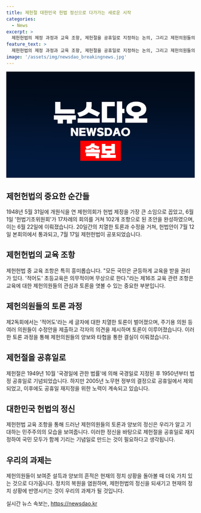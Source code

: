 ```yaml
---
title: 제헌절 대한민국 헌법 정신으로 다가가는 새로운 시작
categories:
  - News
excerpt: >
  제헌헌법의 제정 과정과 교육 조항, 제헌절을 공휴일로 지정하는 논의, 그리고 제헌의원들의 역할에 대한 논란 등 다양한 주제를 다루고 있는 기사입니다. 제헌의원들의 토론과 양보의 정신, 곧 정치의 본질에 대한 고찰이 담겨 있어 국민들의 관심을 끌 수 있을 것입니다. 또한, 국경일로서의 제헌절을 법정 공휴일로 지정할 필요성과 헌법정신의 중요성에 대한 내용이 포함되어 있어, 사람들에게 클릭하고 싶은 호기심을 일으킬 수 있는 흥미로운 내용입니다.
feature_text: >
  제헌헌법의 제정 과정과 교육 조항, 제헌절을 공휴일로 지정하는 논의, 그리고 제헌의원들의 역할에 대한 논란 등 다양한 주제를 다루고 있는 기사입니다. 제헌의원들의 토론과 양보의 정신, 곧 정치의 본질에 대한 고찰이 담겨 있어 국민들의 관심을 끌 수 있을 것입니다. 또한, 국경일로서의 제헌절을 법정 공휴일로 지정할 필요성과 헌법정신의 중요성에 대한 내용이 포함되어 있어, 사람들에게 클릭하고 싶은 호기심을 일으킬 수 있는 흥미로운 내용입니다.
image: '/assets/img/newsdao_breakingnews.jpg'
---
```


<p><img src="/assets/img/newsdao_breakingnews.jpg" alt="firstkoreanews 속보" /></p>

<h2 data-ke-size="size26">제헌헌법의 중요한 순간들</h2>

<p data-ke-size="size16">1948년 5월 31일에 개원식을 연 제헌의회가 헌법 제정을 가장 큰 소임으로 꼽았고, 6월 1일 '헌법기초위원회'가 17차례의 회의를 거쳐 102개 조항으로 된 초안을 완성하였으며, 이는 6월 22일에 이뤄졌습니다. 20일간의 치열한 토론과 수정을 거쳐, 헌법안이 7월 12일 본회의에서 통과되고, 7월 17일 제헌헌법이 공포되었습니다.</p>

<h2 data-ke-size="size26">제헌헌법의 교육 조항</h2>

<p data-ke-size="size16">제헌헌법 중 교육 조항은 특히 흥미롭습니다. "모든 국민은 균등하게 교육을 받을 권리가 있다. '적어도' 초등교육은 의무적이며 무상으로 한다."라는 제16조 교육 관련 조항은 교육에 대한 제헌의원들의 관심과 토론을 엿볼 수 있는 중요한 부분입니다.</p>

<h2 data-ke-size="size26">제헌의원들의 토론 과정</h2>

<p data-ke-size="size16">제2독회에서는 '적어도'라는 세 글자에 대한 치열한 토론이 벌어졌으며, 주기용 의원 등 여러 의원들이 수정안을 제출하고 각자의 의견을 제시하며 토론이 이루어졌습니다. 이러한 토론 과정을 통해 제헌의원들의 양보와 타협을 통한 결실이 이뤄졌습니다.</p>

<h2 data-ke-size="size26">제헌절을 공휴일로</h2>

<p data-ke-size="size16">제헌절은 1949년 10월 '국경일에 관한 법률'에 의해 국경일로 지정된 후 1950년부터 법정 공휴일로 기념되었습니다. 하지만 2005년 노무현 정부의 결정으로 공휴일에서 제외되었고, 이후에도 공휴일 재지정을 위한 노력이 계속되고 있습니다.</p>

<h2 data-ke-size="size26">대한민국 헌법의 정신</h2>

<p data-ke-size="size16">제헌헌법 교육 조항을 통해 드러난 제헌의원들의 토론과 양보의 정신은 우리가 알고 기대하는 민주주의의 모습을 보여줍니다. 이러한 정신을 바탕으로 제헌절을 공휴일로 재지정하여 국민 모두가 함께 기리는 기념일로 만드는 것이 필요하다고 생각됩니다.</p>

<h2 data-ke-size="size26">우리의 과제는</h2>

<p data-ke-size="size16">제헌의원들이 보여준 설득과 양보의 흔적은 현재의 정치 상황을 돌아볼 때 더욱 가치 있는 것으로 다가옵니다. 정치의 복원을 염원하며, 제헌헌법의 정신을 되새기고 현재의 정치 상황에 반영시키는 것이 우리의 과제가 될 것입니다.</p>
실시간 뉴스 속보는, <a href="https://newsdao.kr" rel="dofollow">https://newsdao.kr</a>



